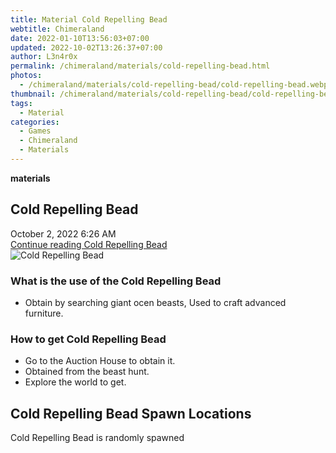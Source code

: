 ```yaml
---
title: Material Cold Repelling Bead
webtitle: Chimeraland
date: 2022-01-10T13:56:03+07:00
updated: 2022-10-02T13:26:37+07:00
author: L3n4r0x
permalink: /chimeraland/materials/cold-repelling-bead.html
photos:
  - /chimeraland/materials/cold-repelling-bead/cold-repelling-bead.webp
thumbnail: /chimeraland/materials/cold-repelling-bead/cold-repelling-bead.webp
tags:
  - Material
categories:
  - Games
  - Chimeraland
  - Materials
---
```


<section id="bootstrap-wrapper">
  <link
    rel="stylesheet"
    href="https://cdn.statically.io/gh/dimaslanjaka/Web-Manajemen/40ac3225/css/bootstrap-4.5-wrapper.css"
  />
  <div
    class="row g-0 border rounded overflow-hidden flex-md-row mb-4 shadow-sm position-relative"
  >
    <div class="col p-4 d-flex flex-column position-static">
      <strong class="d-inline-block mb-2 text-success">materials</strong>
      <h2 class="mb-0">Cold Repelling Bead</h2>
      <div class="mb-1 text-muted">October 2, 2022 6:26 AM</div>
      <a
        href="/chimeraland/materials/cold-repelling-bead.html"
        class="stretched-link d-none"
        >Continue reading Cold Repelling Bead</a
      >
    </div>
    <div class="col-auto d-none d-lg-block">
      <img
        src="/chimeraland/materials/cold-repelling-bead/cold-repelling-bead.webp"
        alt="Cold Repelling Bead"
      />
    </div>
  </div>
  <div class="row">
    <div class="col-lg-6 col-12 mb-2">
      <div class="card">
        <div class="card-body">
          <h3 class="card-title">What is the use of the Cold Repelling Bead</h3>
          <div class="card-text">
            <ul>
              <li>
                Obtain by searching giant ocen beasts, Used to craft advanced
                furniture.
              </li>
            </ul>
          </div>
        </div>
      </div>
    </div>
    <div class="col-lg-6 col-12 mb-2">
      <div class="card">
        <div class="card-body">
          <h3 class="card-title">How to get Cold Repelling Bead</h3>
          <div class="card-text">
            <ul>
              <li>Go to the Auction House to obtain it.</li>
              <li>Obtained from the beast hunt.</li>
              <li>Explore the world to get.</li>
            </ul>
          </div>
        </div>
      </div>
    </div>
    <div class="col-12 mb-2">
      <h2>Cold Repelling Bead Spawn Locations</h2>
      <p>Cold Repelling Bead is randomly spawned</p>
    </div>
  </div>
</section>